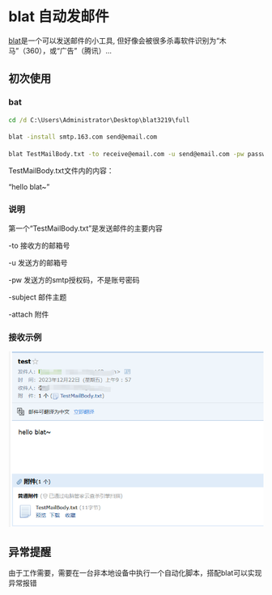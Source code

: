 # blat 自动发邮件

[blat](http://www.blat.net/)是一个可以发送邮件的小工具, 但好像会被很多杀毒软件识别为“木马”（360），或“广告”（腾讯）...

## 初次使用

### bat

```bat
cd /d C:\Users\Administrator\Desktop\blat3219\full

blat -install smtp.163.com send@email.com

blat TestMailBody.txt -to receive@email.com -u send@email.com -pw password -subject 邮件主题 -attach TestMailBody.txt
```

TestMailBody.txt文件内的内容：

“hello blat~”

### 说明

第一个“TestMailBody.txt”是发送邮件的主要内容

-to 接收方的邮箱号

-u 发送方的邮箱号

-pw 发送方的smtp授权码，不是账号密码

-subject 邮件主题

-attach 附件

### 接收示例

![Alt text](pics/blat_test.png)

## 异常提醒

由于工作需要，需要在一台非本地设备中执行一个自动化脚本，搭配blat可以实现异常报错
